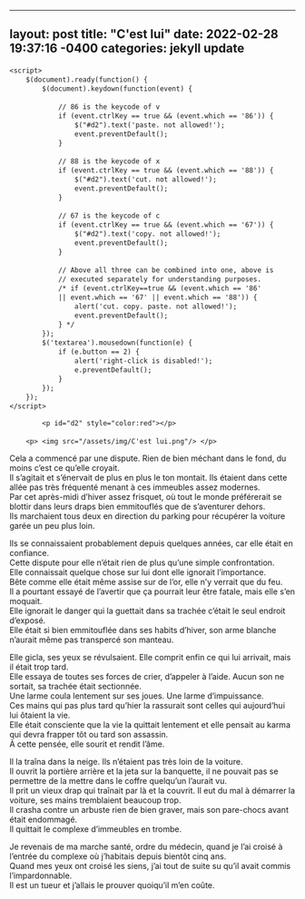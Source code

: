 
---
layout: post
title:   "C'est lui"
date:   2022-02-28 19:37:16 -0400
categories: jekyll update
---
<html>

<head>
	<script src=
"https://ajax.googleapis.com/ajax/libs/jquery/3.4.1/jquery.min.js">
	</script>
	<style>
		#geek {
			padding: 65px 0;
		}
	</style>

	<script>
		$(document).ready(function() {
			$(document).keydown(function(event) {

				// 86 is the keycode of v
				if (event.ctrlKey == true && (event.which == '86')) {
					$("#d2").text('paste. not allowed!');
					event.preventDefault();
				}

				// 88 is the keycode of x
				if (event.ctrlKey == true && (event.which == '88')) {
					$("#d2").text('cut. not allowed!');
					event.preventDefault();
				}

				// 67 is the keycode of c
				if (event.ctrlKey == true && (event.which == '67')) {
					$("#d2").text('copy. not allowed!');
					event.preventDefault();
				}

				// Above all three can be combined into one, above is
				// executed separately for understanding purposes.
				/* if (event.ctrlKey==true && (event.which == '86'
				|| event.which == '67' || event.which == '88')) {
					alert('cut. copy. paste. not allowed!');
					event.preventDefault();
				} */
			});
			$('textarea').mousedown(function(e) {
				if (e.button == 2) {
					alert('right-click is disabled!');
					e.preventDefault();
				}
			});
		});
	</script>
</head>

<body>
	
			<p id="d2" style="color:red"></p>

		<p> <img src="/assets/img/C'est lui.png"/> </p>


<p>Cela a commencé par une dispute. Rien de bien méchant dans le fond, du moins c’est ce qu’elle croyait.<br> 
Il s’agitait et s’énervait de plus en plus le ton montait. Ils étaient dans cette allée pas très fréquenté menant à ces immeubles assez modernes. <br>
Par cet après-midi d’hiver assez frisquet, où tout le monde préférerait se blottir dans leurs draps bien emmitouflés que de s’aventurer dehors.<br>
Ils marchaient tous deux en direction du parking pour récupérer la voiture garée un peu plus loin.<br>  </p>

<p>Ils se connaissaient probablement depuis quelques années, car elle était en confiance.<br>
Cette dispute pour elle n’était rien de plus qu’une simple confrontation. <br>
Elle connaissait quelque chose sur lui dont elle ignorait l’importance.<br> 
Bête comme elle était même assise sur de l’or, elle n’y verrait que du feu. <br>
Il a pourtant essayé de l’avertir que ça pourrait leur être fatale, mais elle s’en moquait.<br>
Elle ignorait le danger qui la guettait dans sa trachée c’était le seul endroit d’exposé. <br>
Elle était si bien emmitouflée dans ses habits d’hiver, son arme blanche n’aurait même pas transpercé son manteau.<br>  </p>

<p>Elle gicla, ses yeux se révulsaient. Elle comprit enfin ce qui lui arrivait, mais il était trop tard. <br>
Elle essaya de toutes ses forces de crier, d’appeler à l’aide. Aucun son ne sortait, sa trachée était sectionnée. <br>
Une larme coula lentement sur ses joues. Une larme d’impuissance. <br>
Ces mains qui pas plus tard qu’hier la rassurait sont celles qui aujourd’hui lui ôtaient la vie. <br>
Elle était consciente que la vie la quittait lentement et elle pensait au karma qui devra frapper tôt ou tard son assassin.<br>
À cette pensée, elle sourit et rendit l’âme.<br>  </p>


<p>Il la traîna dans la neige. Ils n’étaient pas très loin de la voiture. <br>
Il ouvrit la portière arrière et la jeta sur la banquette, il ne pouvait pas se permettre de la mettre dans le coffre quelqu’un l’aurait vu. <br>
Il prit un vieux drap qui traînait par là et la couvrit. Il eut du mal à démarrer la voiture, ses mains tremblaient beaucoup trop.<br>
Il crasha contre un arbuste rien de bien graver, mais son pare-chocs avant était endommagé.<br>
Il quittait le complexe d’immeubles en trombe.<br>  </p>

<p>Je revenais de ma marche santé, ordre du médecin, quand je l’ai croisé à l’entrée du complexe où j’habitais depuis bientôt cinq ans.<br>
Quand mes yeux ont croisé les siens, j’ai tout de suite su qu’il avait commis l’impardonnable. <br>
Il est un tueur et j’allais le prouver quoiqu’il m’en coûte.<br> </p>
  </body>
</html>

